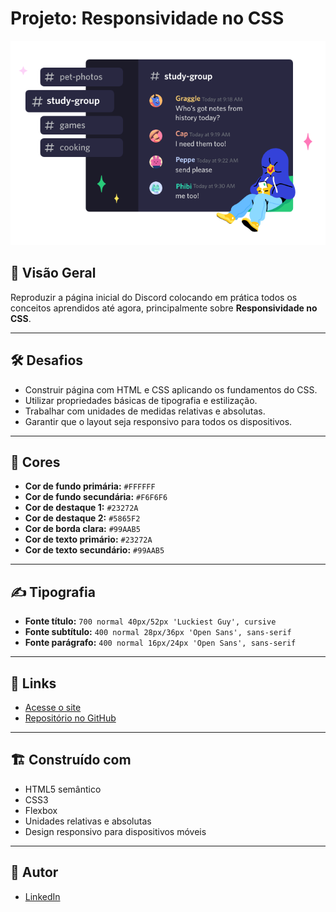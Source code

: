 # Projeto: Responsividade no CSS

![Capa do Projeto](assets/img/img-section-01.png)

## 🎯 Visão Geral
Reproduzir a página inicial do Discord colocando em prática todos os conceitos aprendidos até agora, principalmente sobre **Responsividade no CSS**.

---

## 🛠 Desafios
- Construir página com HTML e CSS aplicando os fundamentos do CSS.
- Utilizar propriedades básicas de tipografia e estilização.
- Trabalhar com unidades de medidas relativas e absolutas.
- Garantir que o layout seja responsivo para todos os dispositivos.

---

## 🎨 Cores
- **Cor de fundo primária:** `#FFFFFF`
- **Cor de fundo secundária:** `#F6F6F6`
- **Cor de destaque 1:** `#23272A`
- **Cor de destaque 2:** `#5865F2`
- **Cor de borda clara:** `#99AAB5`
- **Cor de texto primário:** `#23272A`
- **Cor de texto secundário:** `#99AAB5`

---

## ✍️ Tipografia
- **Fonte título:** `700 normal 40px/52px 'Luckiest Guy', cursive`
- **Fonte subtítulo:** `400 normal 28px/36px 'Open Sans', sans-serif`
- **Fonte parágrafo:** `400 normal 16px/24px 'Open Sans', sans-serif`

---

## 🔗 Links
- [Acesse o site](https://mateussantanaa.github.io/desafio-discord)
- [Repositório no GitHub](https://github.com/SEU-USUARIO/SEU-REPOSITORIO)

---

## 🏗 Construído com
- HTML5 semântico
- CSS3
- Flexbox
- Unidades relativas e absolutas
- Design responsivo para dispositivos móveis

---

## 👤 Autor
- [LinkedIn](https://www.linkedin.com/in/mateussantanaa/)
